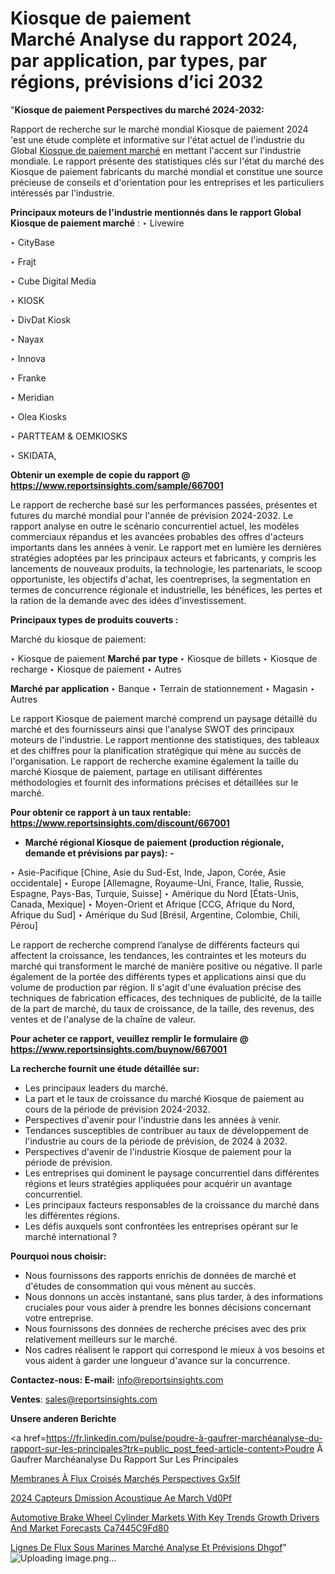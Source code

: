 # Kiosque de paiement Marché Analyse du rapport 2024, par application, par types, par régions, prévisions d’ici 2032

"<strong>Kiosque de paiement Perspectives du marché 2024-2032:</strong>

Rapport de recherche sur le marché mondial Kiosque de paiement 2024 'est une étude complète et informative sur l'état actuel de l'industrie du Global <a href=https://www.reportsinsights.com/sample/667001>Kiosque de paiement marché</a> en mettant l'accent sur l'industrie mondiale. Le rapport présente des statistiques clés sur l'état du marché des Kiosque de paiement fabricants du marché mondial et constitue une source précieuse de conseils et d'orientation pour les entreprises et les particuliers intéressés par l'industrie.

<strong>Principaux moteurs de l'industrie mentionnés dans le rapport Global Kiosque de paiement marché</strong> :
‣ Livewire

‣ CityBase

‣ Frajt

‣ Cube Digital Media

‣ KIOSK

‣ DivDat Kiosk

‣ Nayax

‣ Innova

‣ Franke

‣ Meridian

‣ Olea Kiosks

‣ PARTTEAM & OEMKIOSKS

‣ SKIDATA,

<strong>Obtenir un exemple de copie du rapport @ <a href=https://www.reportsinsights.com/sample/667001>https://www.reportsinsights.com/sample/667001</a></strong>

Le rapport de recherche basé sur les performances passées, présentes et futures du marché mondial pour l'année de prévision 2024-2032. Le rapport analyse en outre le scénario concurrentiel actuel, les modèles commerciaux répandus et les avancées probables des offres d'acteurs importants dans les années à venir. Le rapport met en lumière les dernières stratégies adoptées par les principaux acteurs et fabricants, y compris les lancements de nouveaux produits, la technologie, les partenariats, le scoop opportuniste, les objectifs d'achat, les coentreprises, la segmentation en termes de concurrence régionale et industrielle, les bénéfices, les pertes et la ration de la demande avec des idées d'investissement.

<strong>Principaux types de produits couverts :</strong>

Marché du kiosque de paiement:

‣  Kiosque de paiement <strong> Marché <strong> par type </strong> </strong>
‣ Kiosque de billets
‣ Kiosque de recharge
‣ Kiosque de paiement
‣ Autres

<strong>Marché par application </strong>
‣ Banque
‣ Terrain de stationnement
‣ Magasin
‣ Autres

Le rapport Kiosque de paiement marché comprend un paysage détaillé du marché et des fournisseurs ainsi que l'analyse SWOT des principaux moteurs de l'industrie. Le rapport mentionne des statistiques, des tableaux et des chiffres pour la planification stratégique qui mène au succès de l'organisation. Le rapport de recherche examine également la taille du marché Kiosque de paiement, partage en utilisant différentes méthodologies et fournit des informations précises et détaillées sur le marché.

<strong>Pour obtenir ce rapport à un taux rentable: <a href=https://www.reportsinsights.com/discount/667001>https://www.reportsinsights.com/discount/667001</a></strong>
<ul>
  <li><strong>Marché régional Kiosque de paiement (production régionale, demande et prévisions par pays): -</strong></li>
</ul>
‣ Asie-Pacifique [Chine, Asie du Sud-Est, Inde, Japon, Corée, Asie occidentale]
‣ Europe [Allemagne, Royaume-Uni, France, Italie, Russie, Espagne, Pays-Bas, Turquie, Suisse]
‣ Amérique du Nord [États-Unis, Canada, Mexique]
‣ Moyen-Orient et Afrique [CCG, Afrique du Nord, Afrique du Sud]
‣ Amérique du Sud [Brésil, Argentine, Colombie, Chili, Pérou]

Le rapport de recherche comprend l’analyse de différents facteurs qui affectent la croissance, les tendances, les contraintes et les moteurs du marché qui transforment le marché de manière positive ou négative. Il parle également de la portée des différents types et applications ainsi que du volume de production par région. Il s'agit d'une évaluation précise des techniques de fabrication efficaces, des techniques de publicité, de la taille de la part de marché, du taux de croissance, de la taille, des revenus, des ventes et de l'analyse de la chaîne de valeur.

<strong>Pour acheter ce rapport, veuillez remplir le formulaire @   <a href=https://www.reportsinsights.com/buynow/667001>https://www.reportsinsights.com/buynow/667001</a></strong>

<strong>La recherche fournit une étude détaillée sur:</strong>
<ul>
  <li>Les principaux leaders du marché.</li>
  <li>La part et le taux de croissance du marché Kiosque de paiement au cours de la période de prévision 2024-2032.</li>
  <li>Perspectives d'avenir pour l'industrie dans les années à venir.</li>
  <li>Tendances susceptibles de contribuer au taux de développement de l'industrie au cours de la période de prévision, de 2024 à 2032.</li>
  <li>Perspectives d'avenir de l'industrie Kiosque de paiement pour la période de prévision.</li>
  <li>Les entreprises qui dominent le paysage concurrentiel dans différentes régions et leurs stratégies appliquées pour acquérir un avantage concurrentiel.</li>
  <li>Les principaux facteurs responsables de la croissance du marché dans les différentes régions.</li>
  <li>Les défis auxquels sont confrontées les entreprises opérant sur le marché international ?</li>
</ul>
<strong>Pourquoi nous choisir:</strong>
<ul>
  <li>Nous fournissons des rapports enrichis de données de marché et d'études de consommation qui vous mènent au succès.</li>
  <li>Nous donnons un accès instantané, sans plus tarder, à des informations cruciales pour vous aider à prendre les bonnes décisions concernant votre entreprise.</li>
  <li>Nous fournissons des données de recherche précises avec des prix relativement meilleurs sur le marché.</li>
  <li>Nos cadres réalisent le rapport qui correspond le mieux à vos besoins et vous aident à garder une longueur d'avance sur la concurrence.</li>
</ul>
<strong>Contactez-nous:
</strong><strong>E-mail:</strong> <a href=mailto:info@reportsinsights.com>info@reportsinsights.com</a>

<strong>Ventes</strong>: <a href=mailto:sales@reportsinsights.com>sales@reportsinsights.com</a>

<strong>Unsere anderen Berichte</strong>

<a href=https://fr.linkedin.com/pulse/poudre-à-gaufrer-marchéanalyse-du-rapport-sur-les-principales?trk=public_post_feed-article-content>Poudre À Gaufrer Marchéanalyse Du Rapport Sur Les Principales</a>

<a href=https://fr.linkedin.com/pulse/membranes-à-flux-croisés-marchés-perspectives-gx5if/>Membranes À Flux Croisés Marchés Perspectives Gx5If</a>

<a href=https://www.linkedin.com/pulse/2024-capteurs-d%C3%A9mission-acoustique-ae-march%C3%A9-vd0pf/>2024 Capteurs Dmission Acoustique Ae March Vd0Pf</a>

<a href=https://medium.com/@gd336335/automotive-brake-wheel-cylinder-markets-with-key-trends-growth-drivers-and-market-forecasts-ca7445c9fd80>Automotive Brake Wheel Cylinder Markets With Key Trends Growth Drivers And Market Forecasts Ca7445C9Fd80</a>

<a href=https://fr.linkedin.com/pulse/lignes-de-flux-sous-marines-marché-analyse-et-prévisions-dhgof/>Lignes De Flux Sous Marines Marché Analyse Et Prévisions Dhgof</a>"
![Uploading image.png…]()
